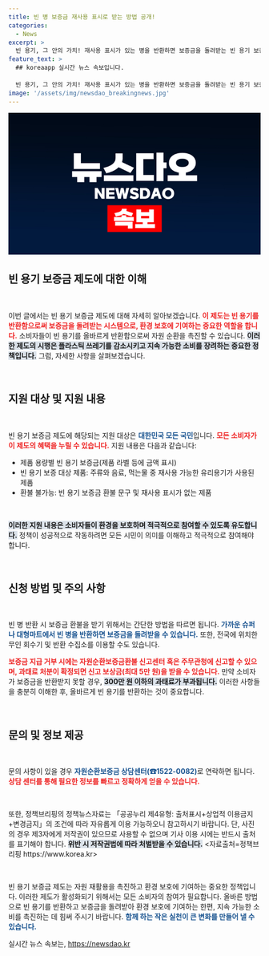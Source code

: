 ```yaml
---
title: 빈 병 보증금 재사용 표시로 받는 방법 공개!
categories:
  - News
excerpt: >
  빈 용기, 그 안의 가치! 재사용 표시가 있는 병을 반환하면 보증금을 돌려받는 빈 용기 보증금제도를 통해 환경 보호와 경제적 혜택을 동시에 누려보세요. 지금 가까운 마트로 가세요!
feature_text: >
  ## koreaapp 실시간 뉴스 속보입니다.

  빈 용기, 그 안의 가치! 재사용 표시가 있는 병을 반환하면 보증금을 돌려받는 빈 용기 보증금제도를 통해 환경 보호와 경제적 혜택을 동시에 누려보세요. 지금 가까운 마트로 가세요!
image: '/assets/img/newsdao_breakingnews.jpg'
---
```


<p><img src="/assets/img/newsdao_breakingnews.jpg" alt="koreaapp 속보" /></p>

<h2 data-ke-size="size26">빈 용기 보증금 제도에 대한 이해</h2>

<p data-ke-size="size16">&nbsp;</p>

<p>이번 글에서는 빈 용기 보증금 제도에 대해 자세히 알아보겠습니다. <b><span style="color: #ee2323;">이 제도는 빈 용기를 반환함으로써 보증금을 돌려받는 시스템으로, 환경 보호에 기여하는 중요한 역할을 합니다.</span></b> 소비자들이 빈 용기를 올바르게 반환함으로써 자원 순환을 촉진할 수 있습니다. <b><span style="background-color: #21538527;">이러한 제도의 시행은 플라스틱 쓰레기를 감소시키고 지속 가능한 소비를 장려하는 중요한 정책입니다.</span></b> 그럼, 자세한 사항을 살펴보겠습니다.</p>

<p data-ke-size="size16">&nbsp;</p>

<h2 data-ke-size="size26">지원 대상 및 지원 내용</h2>

<p data-ke-size="size16">&nbsp;</p>

<p>빈 용기 보증금 제도에 해당되는 지원 대상은 <b><span style="color: #1a5490;">대한민국 모든 국민</span></b>입니다. <b><span style="color: #ee2323;">모든 소비자가 이 제도의 혜택을 누릴 수 있습니다.</span></b> 지원 내용은 다음과 같습니다:</p>

<ul>
    <li>제품 용량별 빈 용기 보증금(제품 라벨 등에 금액 표시)</li>
    <li>빈 용기 보증 대상 제품: 주류와 음료, 먹는물 중 재사용 가능한 유리용기가 사용된 제품</li>
    <li>환불 불가능: 빈 용기 보증금 환불 문구 및 재사용 표시가 없는 제품</li>
</ul>

<p data-ke-size="size16">&nbsp;</p>

<p><b><span style="background-color: #21538527;">이러한 지원 내용은 소비자들이 환경을 보호하며 적극적으로 참여할 수 있도록 유도합니다.</span></b> 정책이 성공적으로 작동하려면 모든 시민이 의미를 이해하고 적극적으로 참여해야 합니다.</p>

<p data-ke-size="size16">&nbsp;</p>

<h2 data-ke-size="size26">신청 방법 및 주의 사항</h2>

<p data-ke-size="size16">&nbsp;</p>

<p>빈 병 반환 시 보증금 환불을 받기 위해서는 간단한 방법을 따르면 됩니다. <b><span style="color: #1a5490;">가까운 슈퍼나 대형마트에서 빈 병을 반환하면 보증금을 돌려받을 수 있습니다.</span></b> 또한, 전국에 위치한 무인 회수기 및 반환 수집소를 이용할 수도 있습니다. </p>

<p><b><span style="color: #ee2323;">보증금 지급 거부 시에는 자원순환보증금환불 신고센터 혹은 주무관청에 신고할 수 있으며, 과태료 처분이 확정되면 신고 보상금(최대 5만 원)을 받을 수 있습니다.</span></b> 만약 소비자가 보증금을 반환받지 못할 경우, <b><span style="background-color: #21538527;">300만 원 이하의 과태료가 부과됩니다.</span></b> 이러한 사항들을 충분히 이해한 후, 올바르게 빈 용기를 반환하는 것이 중요합니다.</p>

<p data-ke-size="size16">&nbsp;</p>

<h2 data-ke-size="size26">문의 및 정보 제공</h2>

<p data-ke-size="size16">&nbsp;</p>

<p>문의 사항이 있을 경우 <b><span style="color: #1a5490;">자원순환보증금 상담센터(☎1522-0082)</span></b>로 연락하면 됩니다. <b><span style="color: #ee2323;">상담 센터를 통해 필요한 정보를 빠르고 정확하게 얻을 수 있습니다.</span></b> </p>

<p data-ke-size="size16">&nbsp;</p>

<p>또한, 정책브리핑의 정책뉴스자료는 「공공누리 제4유형: 출처표시+상업적 이용금지+변경금지」의 조건에 따라 자유롭게 이용 가능하오니 참고하시기 바랍니다. 단, 사진의 경우 제3자에게 저작권이 있으므로 사용할 수 없으며 기사 이용 시에는 반드시 출처를 표기해야 합니다. <b><span style="background-color: #21538527;">위반 시 저작권법에 따라 처벌받을 수 있습니다.</span></b> &lt;자료출처=정책브리핑 https://www.korea.kr></p>

<p data-ke-size="size16">&nbsp;</p>

<p>빈 용기 보증금 제도는 자원 재활용을 촉진하고 환경 보호에 기여하는 중요한 정책입니다. 이러한 제도가 활성화되기 위해서는 모든 소비자의 참여가 필요합니다. 올바른 방법으로 빈 용기를 반환하고 보증금을 돌려받아 환경 보호에 기여하는 한편, 지속 가능한 소비를 촉진하는 데 힘써 주시기 바랍니다. <b><span style="color: #1a5490;">함께 하는 작은 실천이 큰 변화를 만들어 낼 수 있습니다.</span></b></p>
실시간 뉴스 속보는, <a href="https://newsdao.kr" rel="dofollow">https://newsdao.kr</a>



